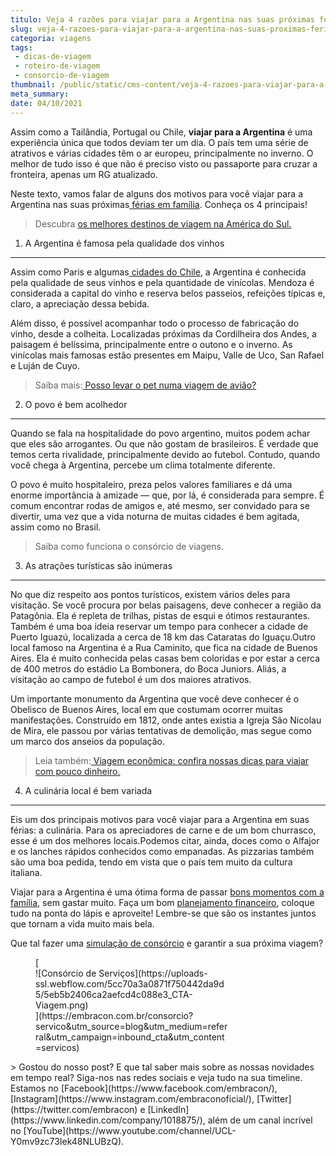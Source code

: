 ```yaml
---
titulo: Veja 4 razões para viajar para a Argentina nas suas próximas férias
slug: veja-4-razoes-para-viajar-para-a-argentina-nas-suas-proximas-ferias
categoria: viagens
tags:
 - dicas-de-viagem
 - roteiro-de-viagem
 - consorcio-de-viagem
thumbnail: /public/static/cms-content/veja-4-razoes-para-viajar-para-a-argentina-nas-suas-proximas-ferias.jpeg
meta_summary: 
date: 04/10/2021
---
```

Assim como a Tailândia, Portugal ou Chile, **viajar para a Argentina** é uma experiência única que todos deviam ter um dia. O país tem uma série de atrativos e várias cidades têm o ar europeu, principalmente no inverno. O melhor de tudo isso é que não é preciso visto ou passaporte para cruzar a fronteira, apenas um RG atualizado.

Neste texto, vamos falar de alguns dos motivos para você viajar para a Argentina nas suas próximas[ férias em família](https://www.embracon.com.br/blog/como-escolher-um-destino-de-ferias-com-a-familia-confira-aqui). Conheça os 4 principais!

> Descubra [os melhores destinos de viagem na América do Sul.](https://www.embracon.com.br/blog/os-melhores-destinos-de-viagem-na-america-do-sul)

1. A Argentina é famosa pela qualidade dos vinhos
-------------------------------------------------

Assim como Paris e algumas[ cidades do Chile](https://www.embracon.com.br/blog/4-razoes-para-conhecer-o-chile-nas-suas-ferias), a Argentina é conhecida pela qualidade de seus vinhos e pela quantidade de vinícolas. Mendoza é considerada a capital do vinho e reserva belos passeios, refeições típicas e, claro, a apreciação dessa bebida.

Além disso, é possível acompanhar todo o processo de fabricação do vinho, desde a colheita. Localizadas próximas da Cordilheira dos Andes, a paisagem é belíssima, principalmente entre o outono e o inverno. As vinícolas mais famosas estão presentes em Maipu, Valle de Uco, San Rafael e Luján de Cuyo.

> Saiba mais:[ Posso levar o pet numa viagem de avião?](https://www.embracon.com.br/blog/posso-levar-o-pet-numa-viagem-de-aviao)

2. O povo é bem acolhedor
-------------------------

Quando se fala na hospitalidade do povo argentino, muitos podem achar que eles são arrogantes. Ou que não gostam de brasileiros. É verdade que temos certa rivalidade, principalmente devido ao futebol. Contudo, quando você chega à Argentina, percebe um clima totalmente diferente.

O povo é muito hospitaleiro, preza pelos valores familiares e dá uma enorme importância à amizade — que, por lá, é considerada para sempre. É comum encontrar rodas de amigos e, até mesmo, ser convidado para se divertir, uma vez que a vida noturna de muitas cidades é bem agitada, assim como no Brasil.

> Saiba como funciona o consórcio de viagens.

3. As atrações turísticas são inúmeras
--------------------------------------

No que diz respeito aos pontos turísticos, existem vários deles para visitação. Se você procura por belas paisagens, deve conhecer a região da Patagônia. Ela é repleta de trilhas, pistas de esqui e ótimos restaurantes. Também é uma boa ideia reservar um tempo para conhecer a cidade de Puerto Iguazú, localizada a cerca de 18 km das Cataratas do Iguaçu.Outro local famoso na Argentina é a Rua Caminito, que fica na cidade de Buenos Aires. Ela é muito conhecida pelas casas bem coloridas e por estar a cerca de 400 metros do estádio La Bombonera, do Boca Juniors. Aliás, a visitação ao campo de futebol é um dos maiores atrativos.

Um importante monumento da Argentina que você deve conhecer é o Obelisco de Buenos Aires, local em que costumam ocorrer muitas manifestações. Construído em 1812, onde antes existia a Igreja São Nicolau de Mira, ele passou por várias tentativas de demolição, mas segue como um marco dos anseios da população.

> Leia também:[ Viagem econômica: confira nossas dicas para viajar com pouco dinheiro.](https://www.embracon.com.br/blog/viagem-economica-confira-nossas-dicas-para-viajar-com-pouco-dinheiro)

4. A culinária local é bem variada
----------------------------------

Eis um dos principais motivos para você viajar para a Argentina em suas férias: a culinária. Para os apreciadores de carne e de um bom churrasco, esse é um dos melhores locais.Podemos citar, ainda, doces como o Alfajor e os lanches rápidos conhecidos como empanadas. As pizzarias também são uma boa pedida, tendo em vista que o país tem muito da cultura italiana.

Viajar para a Argentina é uma ótima forma de passar [bons momentos com a família](https://www.embracon.com.br/blog/conheca-4-destinos-incriveis-para-passar-ferias-em-familia), sem gastar muito. Faça um bom [planejamento financeiro](https://www.embracon.com.br/blog/planejamento-financeiro-um-guia-para-as-financas-nao-sairem-de-controle), coloque tudo na ponta do lápis e aproveite! Lembre-se que são os instantes juntos que tornam a vida muito mais bela.

Que tal fazer uma [simulação de consórcio](http://www.embracon.com.br/consorcio) e garantir a sua próxima viagem?

<figure class="w-richtext-figure-type-image w-richtext-align-center" style="max-width:310px">[<div>![Consórcio de Serviços](https://uploads-ssl.webflow.com/5cc70a3a0871f750442da9d5/5eb5b2406ca2aefcd4c088e3_CTA-Viagem.png)</div>](https://embracon.com.br/consorcio?servico&utm_source=blog&utm_medium=referral&utm_campaign=inbound_cta&utm_content=servicos)</figure>> Gostou do nosso post? E que tal saber mais sobre as nossas novidades em tempo real? Siga-nos nas redes sociais e veja tudo na sua timeline. Estamos no [Facebook](https://www.facebook.com/embracon/), [Instagram](https://www.instagram.com/embraconoficial/), [Twitter](https://twitter.com/embracon) e [LinkedIn](https://www.linkedin.com/company/1018875/), além de um canal incrível no [YouTube](https://www.youtube.com/channel/UCL-Y0mv9zc73Iek48NLUBzQ).
